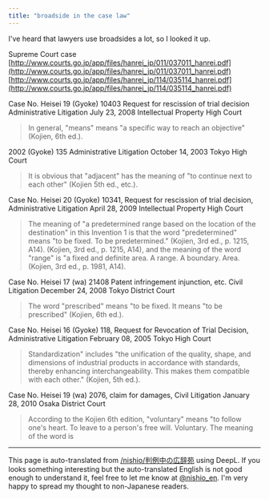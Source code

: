 ```yaml
---
title: "broadside in the case law"
---
```


I've heard that lawyers use broadsides a lot, so I looked it up.

Supreme Court case
[http://www.courts.go.jp/app/files/hanrei_jp/011/037011_hanrei.pdf](http://www.courts.go.jp/app/files/hanrei_jp/011/037011_hanrei.pdf)
[http://www.courts.go.jp/app/files/hanrei_jp/114/035114_hanrei.pdf](http://www.courts.go.jp/app/files/hanrei_jp/114/035114_hanrei.pdf)



Case No. Heisei 19 (Gyoke) 10403 Request for rescission of trial decision Administrative Litigation
July 23, 2008 Intellectual Property High Court
> In general, "means" means "a specific way to reach an objective" (Kojien, 6th ed.).

2002 (Gyoke) 135 Administrative Litigation
October 14, 2003 Tokyo High Court
> It is obvious that "adjacent" has the meaning of "to continue next to each other" (Kojien 5th ed., etc.).

Case No. Heisei 20 (Gyoke) 10341, Request for rescission of trial decision, Administrative Litigation
April 28, 2009 Intellectual Property High Court
> The meaning of "a predetermined range based on the location of the destination" in this Invention 1 is that the word "predetermined" means "to be fixed. To be predetermined." (Kojien, 3rd ed., p. 1215, A14). (Kojien, 3rd ed., p. 1215, A14), and the meaning of the word "range" is "a fixed and definite area. A range. A boundary. Area. (Kojien, 3rd ed., p. 1981, A14).

Case No. Heisei 17 (wa) 21408 Patent infringement injunction, etc. Civil Litigation
December 24, 2008 Tokyo District Court
> The word "prescribed" means "to be fixed. It means "to be prescribed" (Kojien, 6th ed.).

Case No. Heisei 16 (Gyoke) 118, Request for Revocation of Trial Decision, Administrative Litigation
February 08, 2005 Tokyo High Court
> Standardization" includes "the unification of the quality, shape, and dimensions of industrial products in accordance with standards, thereby enhancing interchangeability. This makes them compatible with each other." (Kojien, 5th ed.).

Case No. Heisei 19 (wa) 2076, claim for damages, Civil Litigation
January 28, 2010 Osaka District Court
> According to the Kojien 6th edition, "voluntary" means "to follow one's heart. To leave to a person's free will. Voluntary. The meaning of the word is

---
This page is auto-translated from [/nishio/判例中の広辞苑](https://scrapbox.io/nishio/判例中の広辞苑) using DeepL. If you looks something interesting but the auto-translated English is not good enough to understand it, feel free to let me know at [@nishio_en](https://twitter.com/nishio_en). I'm very happy to spread my thought to non-Japanese readers.
